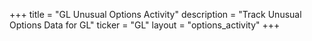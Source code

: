 +++
title = "GL Unusual Options Activity"
description = "Track Unusual Options Data for GL"
ticker = "GL"
layout = "options_activity"
+++

